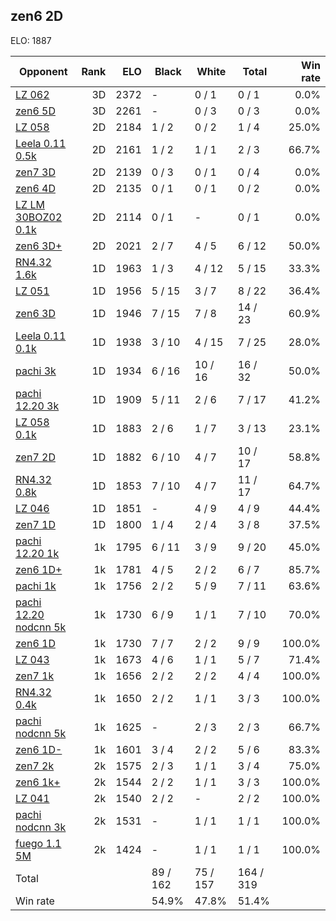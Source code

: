 ## zen6 2D ##

ELO: 1887

Opponent | Rank | ELO | Black | White | Total | Win rate
---------|-----:|----:|-------|-------|-------|-------:
[LZ 062](LZ%20062.md) | 3D | 2372 | - | 0 / 1 | 0 / 1 | 0.0%
[zen6 5D](zen6%205D.md) | 3D | 2261 | - | 0 / 3 | 0 / 3 | 0.0%
[LZ 058](LZ%20058.md) | 2D | 2184 | 1 / 2 | 0 / 2 | 1 / 4 | 25.0%
[Leela 0.11 0.5k](Leela%200.11%200.5k.md) | 2D | 2161 | 1 / 2 | 1 / 1 | 2 / 3 | 66.7%
[zen7 3D](zen7%203D.md) | 2D | 2139 | 0 / 3 | 0 / 1 | 0 / 4 | 0.0%
[zen6 4D](zen6%204D.md) | 2D | 2135 | 0 / 1 | 0 / 1 | 0 / 2 | 0.0%
[LZ LM 30BOZ02 0.1k](LZ%20LM%2030BOZ02%200.1k.md) | 2D | 2114 | 0 / 1 | - | 0 / 1 | 0.0%
[zen6 3D+](zen6%203D+.md) | 2D | 2021 | 2 / 7 | 4 / 5 | 6 / 12 | 50.0%
[RN4.32 1.6k](RN4.32%201.6k.md) | 1D | 1963 | 1 / 3 | 4 / 12 | 5 / 15 | 33.3%
[LZ 051](LZ%20051.md) | 1D | 1956 | 5 / 15 | 3 / 7 | 8 / 22 | 36.4%
[zen6 3D](zen6%203D.md) | 1D | 1946 | 7 / 15 | 7 / 8 | 14 / 23 | 60.9%
[Leela 0.11 0.1k](Leela%200.11%200.1k.md) | 1D | 1938 | 3 / 10 | 4 / 15 | 7 / 25 | 28.0%
[pachi 3k](pachi%203k.md) | 1D | 1934 | 6 / 16 | 10 / 16 | 16 / 32 | 50.0%
[pachi 12.20 3k](pachi%2012.20%203k.md) | 1D | 1909 | 5 / 11 | 2 / 6 | 7 / 17 | 41.2%
[LZ 058 0.1k](LZ%20058%200.1k.md) | 1D | 1883 | 2 / 6 | 1 / 7 | 3 / 13 | 23.1%
[zen7 2D](zen7%202D.md) | 1D | 1882 | 6 / 10 | 4 / 7 | 10 / 17 | 58.8%
[RN4.32 0.8k](RN4.32%200.8k.md) | 1D | 1853 | 7 / 10 | 4 / 7 | 11 / 17 | 64.7%
[LZ 046](LZ%20046.md) | 1D | 1851 | - | 4 / 9 | 4 / 9 | 44.4%
[zen7 1D](zen7%201D.md) | 1D | 1800 | 1 / 4 | 2 / 4 | 3 / 8 | 37.5%
[pachi 12.20 1k](pachi%2012.20%201k.md) | 1k | 1795 | 6 / 11 | 3 / 9 | 9 / 20 | 45.0%
[zen6 1D+](zen6%201D+.md) | 1k | 1781 | 4 / 5 | 2 / 2 | 6 / 7 | 85.7%
[pachi 1k](pachi%201k.md) | 1k | 1756 | 2 / 2 | 5 / 9 | 7 / 11 | 63.6%
[pachi 12.20 nodcnn 5k](pachi%2012.20%20nodcnn%205k.md) | 1k | 1730 | 6 / 9 | 1 / 1 | 7 / 10 | 70.0%
[zen6 1D](zen6%201D.md) | 1k | 1730 | 7 / 7 | 2 / 2 | 9 / 9 | 100.0%
[LZ 043](LZ%20043.md) | 1k | 1673 | 4 / 6 | 1 / 1 | 5 / 7 | 71.4%
[zen7 1k](zen7%201k.md) | 1k | 1656 | 2 / 2 | 2 / 2 | 4 / 4 | 100.0%
[RN4.32 0.4k](RN4.32%200.4k.md) | 1k | 1650 | 2 / 2 | 1 / 1 | 3 / 3 | 100.0%
[pachi nodcnn 5k](pachi%20nodcnn%205k.md) | 1k | 1625 | - | 2 / 3 | 2 / 3 | 66.7%
[zen6 1D-](zen6%201D-.md) | 1k | 1601 | 3 / 4 | 2 / 2 | 5 / 6 | 83.3%
[zen7 2k](zen7%202k.md) | 2k | 1575 | 2 / 3 | 1 / 1 | 3 / 4 | 75.0%
[zen6 1k+](zen6%201k+.md) | 2k | 1544 | 2 / 2 | 1 / 1 | 3 / 3 | 100.0%
[LZ 041](LZ%20041.md) | 2k | 1540 | 2 / 2 | - | 2 / 2 | 100.0%
[pachi nodcnn 3k](pachi%20nodcnn%203k.md) | 2k | 1531 | - | 1 / 1 | 1 / 1 | 100.0%
[fuego 1.1 5M](fuego%201.1%205M.md) | 2k | 1424 | - | 1 / 1 | 1 / 1 | 100.0%
Total | | | 89 / 162 | 75 / 157 | 164 / 319 | 
Win rate| | | 54.9% | 47.8% | 51.4% | 
